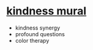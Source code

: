 # [kindness mural](https://webmural.com/kindness)

* kindness synergy
* profound questions
* color therapy
